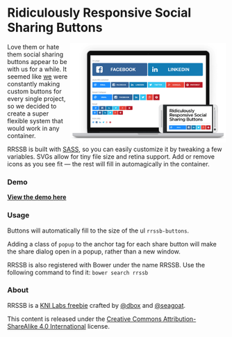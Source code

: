 
# Ridiculously Responsive Social Sharing Buttons

[<img align="right" src="media/rrssb-preview.png" width="359" height="auto"/>](http://kurtnoble.com/labs/rrssb/) Love them or hate them social sharing buttons appear to be with us for a while. It seemed like [we](http://www.kurtnoble.com) were constantly making custom buttons for every single project, so we decided to create a super flexible system that would work in any container.

RRSSB is built with [SASS](http://sass-lang.com/), so you can easily customize it by tweaking a few variables. SVGs allow for tiny file size and retina support. Add or remove icons as you see fit &mdash; the rest will fill in automagically in the container.

### Demo

[**View the demo here**](http://kurtnoble.com/labs/rrssb/)

### Usage

Buttons will automatically fill to the size of the ul `rrssb-buttons`.

Adding a class of `popup` to the anchor tag for each share button will make the share dialog open in a popup, rather than a new window.

RRSSB is also registered with Bower under the name RRSSB. Use the following command to find it: `bower search rrssb`


### About

RRSSB is a [KNI Labs freebie](http://kurtnoble.com/) crafted by [@dbox](http://www.twitter.com/dbox) and [@seagoat](http://www.twitter.com/seagoat).

This content is released under the [Creative Commons Attribution-ShareAlike 4.0 International](http://creativecommons.org/licenses/by-sa/4.0/legalcode) license.